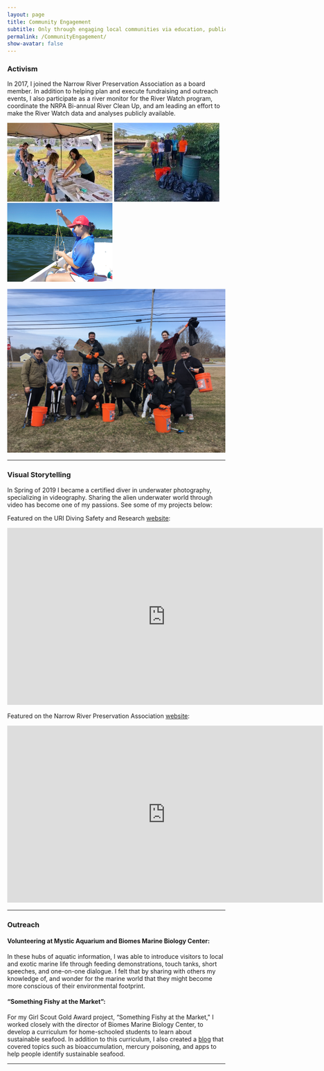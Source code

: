 ```yaml
---
layout: page  
title: Community Engagement 
subtitle: Only through engaging local communities via education, public outreach, and activism will we afford any chance of preserving and restoring the welfare of all communities, natural and anthropogenic, on our big blue world.
permalink: /CommunityEngagement/  
show-avatar: false 
---
```


### Activism

In 2017, I joined the Narrow River Preservation Association as a board member. In addition to helping plan and execute fundraising and outreach events, I also participate as a river monitor for the River Watch program, coordinate the NRPA Bi-annual River Clean Up, and am leading an effort to make the River Watch data and analyses publicly available.

![Art-on-the-River](https://raw.githubusercontent.com/echille/echille.github.io/master/img/2018_08_25_Art-on-the-River_AK_20_a.jpg)  ![cleanup](https://raw.githubusercontent.com/echille/echille.github.io/master/img/2018_09_30_NR-Cleanup_14.jpg)  ![riverwater](https://raw.githubusercontent.com/echille/echille.github.io/master/img/riverwatch.png)  

![River Cleanup with Westchester County Community College of NY](https://raw.githubusercontent.com/echille/echille.github.io/master/img/RV.JPG)

---

### Visual Storytelling

In Spring of 2019 I became a certified diver in underwater photography, specializing in videography. Sharing the alien underwater world through video has become one of my passions. See some of my projects below:

Featured on the URI Diving Safety and Research [website](https://web.uri.edu/research-admin/diving-safety-research-program/):  
<iframe width="729" height="409" src="https://www.youtube.com/embed/r6-x8TiTK08" frameborder="0" allow="accelerometer; autoplay; encrypted-media; gyroscope; picture-in-picture" allowfullscreen></iframe>

Featured on the Narrow River Preservation Association [website](http://narrowriver.org/whatlivesinriver/):  
<iframe width="729" height="409" src="https://www.youtube.com/embed/aExRCdO9KAk" frameborder="0" allow="accelerometer; autoplay; encrypted-media; gyroscope; picture-in-picture" allowfullscreen></iframe>

---

### Outreach  
#### Volunteering at Mystic Aquarium and Biomes Marine Biology Center:  
In these hubs of aquatic information, I was able to introduce visitors to local and exotic marine life through feeding demonstrations, touch tanks, short speeches, and one-on-one dialogue. I felt that by sharing with others my knowledge of, and wonder for the marine world that they might become more conscious of their environmental footprint.  
#### “Something Fishy at the Market”:  
For my Girl Scout Gold Award project, “Something Fishy at the Market," I worked closely with the director of Biomes Marine Biology Center, to develop a curriculum for home-schooled students to learn about sustainable seafood. In addition to this curriculum, I also created a [blog](https://erinburr124.wixsite.com/something-fishy) that covered topics such as bioaccumulation, mercury poisoning, and apps to help people identify sustainable seafood.

---
